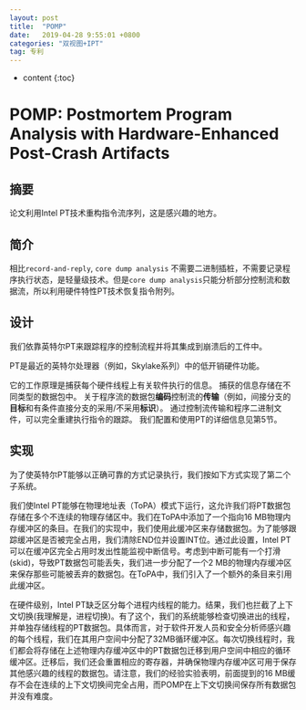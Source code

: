 ```yaml
---
layout: post
title:  "POMP"
date:   2019-04-28 9:55:01 +0800
categories: "双视图+IPT"
tag: 专利
---
```

* content
{:toc}


# POMP: Postmortem Program Analysis with Hardware-Enhanced Post-Crash Artifacts

## 摘要

论文利用Intel PT技术重构指令流序列，这是感兴趣的地方。

## 简介

相比`record-and-reply`, `core dump analysis` 不需要二进制插桩，不需要记录程序执行状态，是轻量级技术。但是`core dump analysis`只能分析部分控制流和数据流，所以利用硬件特性PT技术恢复指令附列。

## 设计

我们依靠英特尔PT来跟踪程序的控制流程并将其集成到崩溃后的工件中。

 PT是最近的英特尔处理器（例如，Skylake系列）中的低开销硬件功能。 

它的工作原理是捕获每个硬件线程上有关软件执行的信息。 捕获的信息存储在不同类型的数据包中。 关于程序流的数据包**编码**控制流的**传输**（例如，间接分支的**目标**和有条件直接分支的采用/不采用**标识**）。 通过控制流传输和程序二进制文件，可以完全重建执行指令的跟踪。 我们配置和使用PT的详细信息见第5节。

## 实现

为了使英特尔PT能够以正确可靠的方式记录执行，我们按如下方式实现了第二个子系统。

我们使Intel PT能够在物理地址表（ToPA）模式下运行，这允许我们将PT数据包存储在多个不连续的物理存储区中。我们在ToPA中添加了一个指向16 MB物理内存缓冲区的条目。在我们的实现中，我们使用此缓冲区来存储数据包。为了能够跟踪缓冲区是否被完全占用，我们清除END位并设置INT位。通过此设置，Intel PT可以在缓冲区完全占用时发出性能监视中断信号。考虑到中断可能有一个打滑(skid)，导致PT数据包可能丢失，我们进一步分配了一个2 MB的物理内存缓冲区来保存那些可能被丢弃的数据包。在ToPA中，我们引入了一个额外的条目来引用此缓冲区。

在硬件级别，Intel PT缺乏区分每个进程内线程的能力。结果，我们也拦截了上下文切换(我理解是，进程切换)。有了这个，我们的系统能够检查切换进出的线程，并单独存储线程的PT数据包。具体而言，对于软件开发人员和安全分析师感兴趣的每个线程，我们在其用户空间中分配了32MB循环缓冲区。每次切换线程时，我们都会将存储在上述物理内存缓冲区中的PT数据包迁移到用户空间中相应的循环缓冲区。迁移后，我们还会重置相应的寄存器，并确保物理内存缓冲区可用于保存其他感兴趣的线程的数据包。请注意，我们的经验实验表明，前面提到的16 MB缓存不会在连续的上下文切换间完全占用，而POMP在上下文切换间保存所有数据包并没有难度。